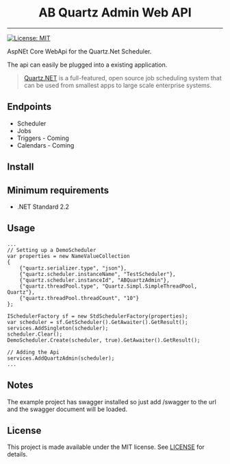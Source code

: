 <h1 align="center">AB Quartz Admin Web API</h3>

---
[![License: MIT](https://img.shields.io/badge/License-MIT-green.svg)](LICENSE)

AspNEt Core WebApi for the Quartz.Net Scheduler.

The api can easily be plugged into a existing application.

> [Quartz.NET](https://www.quartz-scheduler.net) is a full-featured, open source job scheduling system that can be used from smallest apps to large scale enterprise systems.



## Endpoints
- Scheduler
- Jobs
- Triggers - Coming
- Calendars - Coming

## Install

## Minimum requirements
- .NET Standard 2.2

## Usage
```aspx-csharp
...
// Setting up a DemoScheduler
var properties = new NameValueCollection
{
    {"quartz.serializer.type", "json"},
    {"quartz.scheduler.instanceName", "TestScheduler"},
    {"quartz.scheduler.instanceId", "ABQuartzAdmin"},
    {"quartz.threadPool.type", "Quartz.Simpl.SimpleThreadPool, Quartz"},
    {"quartz.threadPool.threadCount", "10"}
};

ISchedulerFactory sf = new StdSchedulerFactory(properties);
var scheduler = sf.GetScheduler().GetAwaiter().GetResult();
services.AddSingleton(scheduler);
scheduler.Clear();
DemoScheduler.Create(scheduler, true).GetAwaiter().GetResult();

// Adding the Api
services.AddQuartzAdmin(scheduler);
...
```


## Notes
The example project has swagger installed so just add /swagger to the url and the swagger document will be loaded.


## License
This project is made available under the MIT license. See [LICENSE](LICENSE) for details.

